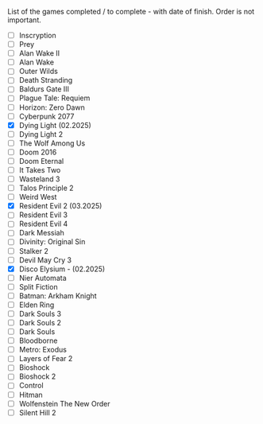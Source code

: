 List of the games completed / to complete - with date of finish.
Order is not important.

- [ ] Inscryption
- [ ] Prey
- [ ] Alan Wake II
- [ ] Alan Wake
- [ ] Outer Wilds
- [ ] Death Stranding
- [ ] Baldurs Gate III
- [ ] Plague Tale: Requiem
- [ ] Horizon: Zero Dawn
- [ ] Cyberpunk 2077
- [x] Dying Light (02.2025)
- [ ] Dying Light 2
- [ ] The Wolf Among Us
- [ ] Doom 2016
- [ ] Doom Eternal
- [ ] It Takes Two
- [ ] Wasteland 3
- [ ] Talos Principle 2
- [ ] Weird West
- [x] Resident Evil 2 (03.2025)
- [ ] Resident Evil 3
- [ ] Resident Evil 4
- [ ] Dark Messiah
- [ ] Divinity: Original Sin
- [ ] Stalker 2
- [ ] Devil May Cry 3
- [x] Disco Elysium - (02.2025)
- [ ] Nier Automata
- [ ] Split Fiction
- [ ] Batman: Arkham Knight
- [ ] Elden Ring
- [ ] Dark Souls 3
- [ ] Dark Souls 2
- [ ] Dark Souls
- [ ] Bloodborne
- [ ] Metro: Exodus
- [ ] Layers of Fear 2
- [ ] Bioshock
- [ ] Bioshock 2
- [ ] Control
- [ ] Hitman
- [ ] Wolfenstein The New Order
- [ ] Silent Hill 2